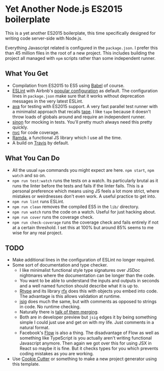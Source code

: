 # Yet Another Node.js ES2015 boilerplate

This is a yet another ES2015 boilerplate, this time specifically designed for writing code server-side with Node.js.

Everything Javascript related is configured in the `package.json`. I prefer this than 45 million files in the root of a new project. This includes building the project all managed with `npm` scripts rather than some independent runner.

## What You Get

- Compilation from ES2015 to ES5 using [Babel](https://babeljs.io/) of course.
- [ESLint](http://eslint.org/) with Airbnb's [popular configuration](https://github.com/airbnb/javascript/tree/master/packages/eslint-config-airbnb) as default. The configuration lines in `package.json` make sure that it works without deprecation messages in the very latest ESLint.
- [ava](https://github.com/sindresorhus/ava) for testing with ES2015 support. A very fast parallel test runner with a minimalist approach that recalls [tape](https://github.com/substack/tape). I like `tape` because it doesn't throw loads of globals around and require an independent runner.
- [sinon](https://github.com/sinonjs/sinon) for mocking in tests. You'll pretty much always need this pretty quickly.
- [nyc](https://github.com/bcoe/nyc) for code coverage.
- [Ramda](http://ramdajs.com/), a functional JS library which I use all the time.
- A build on [Travis](https://travis-ci.org/) by default.

## What You Can Do

- All the usual `npm` commands you might expect are here. `npm start`, `npm watch` and so on.
- `npm run test:watch` runs the tests on a watch. Its particularly brutal as it runs the linter before the tests and fails if the linter fails. This is a personal preference which means using JS feels a lot more strict, where mistakes or weirdnesses don't even work. A useful practice to get into.
- `npm run lint` runs ESLint.
- `npm run clean` removes the compiled ES5 in the `lib/` directory.
- `npm run watch` runs the code on a watch. Useful for just hacking about.
- `npm run cover` runs the coverage check.
- `npm run check-coverage` runs the coverage check and fails entirely if not at a certain threshold. I set this at 100% but around 85% seems to me wise for any real project.

## TODO

- Make additional lines in the configuration of ESLint no longer required.
- Some sort of documentation and type checker.
  - I like minimalist functional style type signatures over JSDoc nightmares where the documentation can be longer than the code.
  - You want to be able to understand the inputs and outputs in seconds and a well named function should describe what it is up to.
  - [Rtype](https://github.com/ericelliott/rtype) and its library [rfx](https://github.com/ericelliott/rfx) does this with objects you embed into code. The advantage is this allows validation at runtime.
  - [jsig](https://github.com/jsigbiz/spec) does much the same, but with comments as opposed to strings in code. No runtime checking.
  - Naturally there is [talk of them merging](https://github.com/ericelliott/rtype/issues/47).
  - Both are in developer preview but `jsig` edges it by being something simple I could just use and get on with my life. Just comments in a natural format.
  - Facebook's [Flow](http://flowtype.org/) is also a thing. The disadvantage of Flow as well as something like TypeScript is you actually aren't writing functional Javascript anymore. Then again we got over this for using JSX in React so maybe it is fine. But it checks types for you which prevents coding mistakes as you are working.
- Use [Cookie Cutter](https://github.com/audreyr/cookiecutter) or something to make a new project generator using this template.
